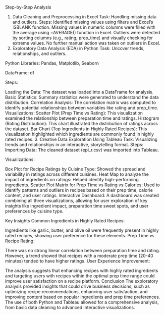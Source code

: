 Step-by-Step Analysis
1. Data Cleaning and Preprocessing in Excel
Task: Handling missing data and outliers.
Steps:
Identified missing values using filters and Excel’s ISBLANK function.
Missing values in numeric columns were filled with the average using =AVERAGE() function in Excel.
Outliers were detected by sorting columns (e.g., rating, prep_time) and visually checking for extreme values. No further manual action was taken on outliers in Excel.
2. Exploratory Data Analysis (EDA) in Python
Task: Uncover trends, relationships, and outliers.

Python Libraries: Pandas, Matplotlib, Seaborn

DataFrame: df

Steps:

Loading the Data: The dataset was loaded into a DataFrame for analysis.
Basic Statistics: Summary statistics were generated to understand the data distribution.
Correlation Analysis: The correlation matrix was computed to identify potential relationships between variables like rating and prep_time.
Visualizations:
Scatter Plot (Prep Time vs Rating): This visualization examined the relationship between preparation time and ratings.
Histogram (Rating Distribution): This chart illustrated the distribution of ratings across the dataset.
Bar Chart (Top Ingredients in Highly Rated Recipes): This visualization highlighted which ingredients are commonly found in highly rated recipes.
3. Creative Data Exploration Using Tableau
Task: Visualizing trends and relationships in an interactive, storytelling format.
Steps:
Importing Data: The cleaned dataset (epi_r.csv) was imported into Tableau.

Visualizations:

Box Plot for Recipe Ratings by Cuisine Type: Showed the spread and variability in ratings across different cuisines.
Heat Map to analyze the impact of ingredients on ratings: Helped identify high-performing ingredients.
Scatter Plot Matrix for Prep Time vs Rating vs Calories: Used to identify patterns and outliers in recipes based on their prep time, calorie content, and user ratings.
Interactive Dashboard: A dashboard was created combining all three visualizations, allowing for user exploration of key insights like ingredient impact, preparation time sweet spots, and user preferences by cuisine type.

Key Insights
Common Ingredients in Highly Rated Recipes:

Ingredients like garlic, butter, and olive oil were frequently present in highly rated recipes, showing user preference for these elements.
Prep Time vs Recipe Rating:

There was no strong linear correlation between preparation time and rating. However, a trend showed that recipes with a moderate prep time (20-40 minutes) tended to have higher ratings.
User Experience Improvement:

The analysis suggests that enhancing recipes with highly rated ingredients and targeting users with recipes within the optimal prep time range could improve user satisfaction on a recipe platform.
Conclusion
The exploratory analysis provided insights that could drive business decisions, such as optimizing recipe recommendations, enhancing user satisfaction, and improving content based on popular ingredients and prep time preferences. The use of both Python and Tableau allowed for a comprehensive analysis, from basic data cleaning to advanced interactive visualizations.
